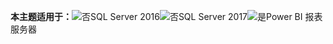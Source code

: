 **本主题适用于：**![否](media/no.png)SQL Server 2016![否](media/no.png)SQL Server 2017![是](media/yes.png)Power BI 报表服务器